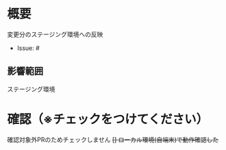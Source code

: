 # 概要

変更分のステージング環境への反映

<!--含まれているリリースIssueの番号を記載する↓-->
- Issue: #

## 影響範囲

ステージング環境

# 確認（※チェックをつけてください）

確認対象外PRのためチェックしません
~~[] ローカル環境(自端末)で動作確認した~~